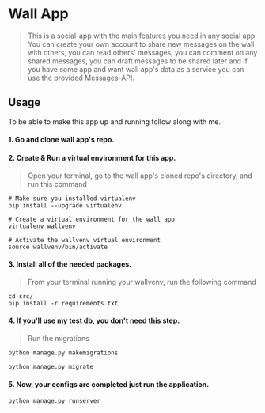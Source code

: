 # Wall App
> This is a social-app with the main features you need in any social app. You can create 
your own account to share new messages on the wall with others, you can read others' messages, 
you can comment on any shared messages, you can draft messages to be shared later and 
if you have some app and want wall app's data as a service you can use the provided Messages-API.

## Usage
To be able to make this app up and running follow along with me.

#### 1. Go and clone wall app's repo. 

#### 2. Create & Run a virtual environment for this app.
> Open your terminal, go to the wall app's cloned repo's directory, and run this command

```
# Make sure you installed virtualenv
pip install --upgrade virtualenv
```

```
# Create a virtual environment for the wall app
virtualenv wallvenv
```

```
# Activate the wallvenv virtual environment
source wallvenv/bin/activate
```

#### 3. Install all of the needed packages.
> From your terminal running your wallvenv, run the following command

```
cd src/
pip install -r requirements.txt
```

#### 4. If you'll use my test db, you don't need this step.
> Run the migrations

```
python manage.py makemigrations
```

```
python manage.py migrate
```


#### 5. Now, your configs are completed just run the application.
```
python manage.py runserver
```

